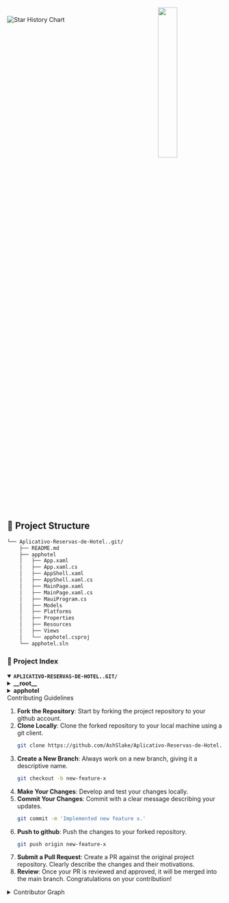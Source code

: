
<div align="left" style="position: relative;">
<img src="https://img.icons8.com/?size=512&id=55494&format=png" align="right" width="30%" style="margin: -20px 0 0 20px;">
<img
    alt="Star History Chart"
    src="https://readme-typing-svg.demolab.com?font=&weight=600&size=40&pause=1000&color=FFFFFF&center=true&vCenter=true&random=false&width=435&height=60&lines=APP+HOTEL+C+CHARP"
  />
<p align="left"><!-- default option, no dependency badges. -->
</p>
<p align="left">
	<!-- default option, no dependency badges. -->
</p>
</div>
<br clear="right">

## 📁 Project Structure

```sh
└── Aplicativo-Reservas-de-Hotel..git/
    ├── README.md
    ├── apphotel
    │   ├── App.xaml
    │   ├── App.xaml.cs
    │   ├── AppShell.xaml
    │   ├── AppShell.xaml.cs
    │   ├── MainPage.xaml
    │   ├── MainPage.xaml.cs
    │   ├── MauiProgram.cs
    │   ├── Models
    │   ├── Platforms
    │   ├── Properties
    │   ├── Resources
    │   ├── Views
    │   └── apphotel.csproj
    └── apphotel.sln
```


### 📂 Project Index
<details open>
	<summary><b><code>APLICATIVO-RESERVAS-DE-HOTEL..GIT/</code></b></summary>
	<details> <!-- __root__ Submodule -->
		<summary><b>__root__</b></summary>
		<blockquote>
			<table>
			<tr>
				<td><b><a href='https://github.com/AshSlake/Aplicativo-Reservas-de-Hotel..git/blob/master/apphotel.sln'>apphotel.sln</a></b></td>
				<td><code>❯ REPLACE-ME</code></td>
			</tr>
			</table>
		</blockquote>
	</details>
	<details> <!-- apphotel Submodule -->
		<summary><b>apphotel</b></summary>
		<blockquote>
			<table>
			<tr>
				<td><b><a href='https://github.com/AshSlake/Aplicativo-Reservas-de-Hotel..git/blob/master/apphotel/App.xaml'>App.xaml</a></b></td>
				<td><code>❯ REPLACE-ME</code></td>
			</tr>
			<tr>
				<td><b><a href='https://github.com/AshSlake/Aplicativo-Reservas-de-Hotel..git/blob/master/apphotel/AppShell.xaml.cs'>AppShell.xaml.cs</a></b></td>
				<td><code>❯ REPLACE-ME</code></td>
			</tr>
			<tr>
				<td><b><a href='https://github.com/AshSlake/Aplicativo-Reservas-de-Hotel..git/blob/master/apphotel/MainPage.xaml.cs'>MainPage.xaml.cs</a></b></td>
				<td><code>❯ REPLACE-ME</code></td>
			</tr>
			<tr>
				<td><b><a href='https://github.com/AshSlake/Aplicativo-Reservas-de-Hotel..git/blob/master/apphotel/AppShell.xaml'>AppShell.xaml</a></b></td>
				<td><code>❯ REPLACE-ME</code></td>
			</tr>
			<tr>
				<td><b><a href='https://github.com/AshSlake/Aplicativo-Reservas-de-Hotel..git/blob/master/apphotel/App.xaml.cs'>App.xaml.cs</a></b></td>
				<td><code>❯ REPLACE-ME</code></td>
			</tr>
			<tr>
				<td><b><a href='https://github.com/AshSlake/Aplicativo-Reservas-de-Hotel..git/blob/master/apphotel/MauiProgram.cs'>MauiProgram.cs</a></b></td>
				<td><code>❯ REPLACE-ME</code></td>
			</tr>
			<tr>
				<td><b><a href='https://github.com/AshSlake/Aplicativo-Reservas-de-Hotel..git/blob/master/apphotel/apphotel.csproj'>apphotel.csproj</a></b></td>
				<td><code>❯ REPLACE-ME</code></td>
			</tr>
			<tr>
				<td><b><a href='https://github.com/AshSlake/Aplicativo-Reservas-de-Hotel..git/blob/master/apphotel/MainPage.xaml'>MainPage.xaml</a></b></td>
				<td><code>❯ REPLACE-ME</code></td>
			</tr>
			</table>
			<details>
				<summary><b>Models</b></summary>
				<blockquote>
					<table>
					<tr>
						<td><b><a href='https://github.com/AshSlake/Aplicativo-Reservas-de-Hotel..git/blob/master/apphotel/Models/Cidades.cs'>Cidades.cs</a></b></td>
						<td><code>❯ REPLACE-ME</code></td>
					</tr>
					<tr>
						<td><b><a href='https://github.com/AshSlake/Aplicativo-Reservas-de-Hotel..git/blob/master/apphotel/Models/Quarto.cs'>Quarto.cs</a></b></td>
						<td><code>❯ REPLACE-ME</code></td>
					</tr>
					</table>
				</blockquote>
			</details>
			<details>
				<summary><b>Resources</b></summary>
				<blockquote>
					<details>
						<summary><b>Raw</b></summary>
						<blockquote>
							<table>
							<tr>
								<td><b><a href='https://github.com/AshSlake/Aplicativo-Reservas-de-Hotel..git/blob/master/apphotel/Resources/Raw/AboutAssets.txt'>AboutAssets.txt</a></b></td>
								<td><code>❯ REPLACE-ME</code></td>
							</tr>
							</table>
						</blockquote>
					</details>
					<details>
						<summary><b>Styles</b></summary>
						<blockquote>
							<table>
							<tr>
								<td><b><a href='https://github.com/AshSlake/Aplicativo-Reservas-de-Hotel..git/blob/master/apphotel/Resources/Styles/Styles.xaml'>Styles.xaml</a></b></td>
								<td><code>❯ REPLACE-ME</code></td>
							</tr>
							<tr>
								<td><b><a href='https://github.com/AshSlake/Aplicativo-Reservas-de-Hotel..git/blob/master/apphotel/Resources/Styles/Colors.xaml'>Colors.xaml</a></b></td>
								<td><code>❯ REPLACE-ME</code></td>
							</tr>
							</table>
						</blockquote>
					</details>
					<details>
						<summary><b>Fonts</b></summary>
						<blockquote>
							<table>
							<tr>
								<td><b><a href='https://github.com/AshSlake/Aplicativo-Reservas-de-Hotel..git/blob/master/apphotel/Resources/Fonts/OpenSans-Regular.ttf'>OpenSans-Regular.ttf</a></b></td>
								<td><code>❯ REPLACE-ME</code></td>
							</tr>
							<tr>
								<td><b><a href='https://github.com/AshSlake/Aplicativo-Reservas-de-Hotel..git/blob/master/apphotel/Resources/Fonts/Kalam-Regular.ttf'>Kalam-Regular.ttf</a></b></td>
								<td><code>❯ REPLACE-ME</code></td>
							</tr>
							<tr>
								<td><b><a href='https://github.com/AshSlake/Aplicativo-Reservas-de-Hotel..git/blob/master/apphotel/Resources/Fonts/Kalam-Bold.ttf'>Kalam-Bold.ttf</a></b></td>
								<td><code>❯ REPLACE-ME</code></td>
							</tr>
							<tr>
								<td><b><a href='https://github.com/AshSlake/Aplicativo-Reservas-de-Hotel..git/blob/master/apphotel/Resources/Fonts/Kalam-Light.ttf'>Kalam-Light.ttf</a></b></td>
								<td><code>❯ REPLACE-ME</code></td>
							</tr>
							<tr>
								<td><b><a href='https://github.com/AshSlake/Aplicativo-Reservas-de-Hotel..git/blob/master/apphotel/Resources/Fonts/OpenSans-Semibold.ttf'>OpenSans-Semibold.ttf</a></b></td>
								<td><code>❯ REPLACE-ME</code></td>
							</tr>
							</table>
						</blockquote>
					</details>
				</blockquote>
			</details>
			<details>
				<summary><b>Views</b></summary>
				<blockquote>
					<table>
					<tr>
						<td><b><a href='https://github.com/AshSlake/Aplicativo-Reservas-de-Hotel..git/blob/master/apphotel/Views/ContratacaoHospedagem.xaml.cs'>ContratacaoHospedagem.xaml.cs</a></b></td>
						<td><code>❯ REPLACE-ME</code></td>
					</tr>
					<tr>
						<td><b><a href='https://github.com/AshSlake/Aplicativo-Reservas-de-Hotel..git/blob/master/apphotel/Views/SobrePage.xaml.cs'>SobrePage.xaml.cs</a></b></td>
						<td><code>❯ REPLACE-ME</code></td>
					</tr>
					<tr>
						<td><b><a href='https://github.com/AshSlake/Aplicativo-Reservas-de-Hotel..git/blob/master/apphotel/Views/SobrePage.xaml'>SobrePage.xaml</a></b></td>
						<td><code>❯ REPLACE-ME</code></td>
					</tr>
					<tr>
						<td><b><a href='https://github.com/AshSlake/Aplicativo-Reservas-de-Hotel..git/blob/master/apphotel/Views/MainPage.xaml.cs'>MainPage.xaml.cs</a></b></td>
						<td><code>❯ REPLACE-ME</code></td>
					</tr>
					<tr>
						<td><b><a href='https://github.com/AshSlake/Aplicativo-Reservas-de-Hotel..git/blob/master/apphotel/Views/HospedagemContratada.xaml'>HospedagemContratada.xaml</a></b></td>
						<td><code>❯ REPLACE-ME</code></td>
					</tr>
					<tr>
						<td><b><a href='https://github.com/AshSlake/Aplicativo-Reservas-de-Hotel..git/blob/master/apphotel/Views/ContratacaoHospedagem.xaml'>ContratacaoHospedagem.xaml</a></b></td>
						<td><code>❯ REPLACE-ME</code></td>
					</tr>
					<tr>
						<td><b><a href='https://github.com/AshSlake/Aplicativo-Reservas-de-Hotel..git/blob/master/apphotel/Views/HospedagemContratada.xaml.cs'>HospedagemContratada.xaml.cs</a></b></td>
						<td><code>❯ REPLACE-ME</code></td>
					</tr>
					<tr>
						<td><b><a href='https://github.com/AshSlake/Aplicativo-Reservas-de-Hotel..git/blob/master/apphotel/Views/MainPage.xaml'>MainPage.xaml</a></b></td>
						<td><code>❯ REPLACE-ME</code></td>
					</tr>
					</table>
				</blockquote>
			</details>
			<details>
				<summary><b>Platforms</b></summary>
				<blockquote>
					<details>
						<summary><b>Android</b></summary>
						<blockquote>
							<table>
							<tr>
								<td><b><a href='https://github.com/AshSlake/Aplicativo-Reservas-de-Hotel..git/blob/master/apphotel/Platforms/Android/MainActivity.cs'>MainActivity.cs</a></b></td>
								<td><code>❯ REPLACE-ME</code></td>
							</tr>
							<tr>
								<td><b><a href='https://github.com/AshSlake/Aplicativo-Reservas-de-Hotel..git/blob/master/apphotel/Platforms/Android/MainApplication.cs'>MainApplication.cs</a></b></td>
								<td><code>❯ REPLACE-ME</code></td>
							</tr>
							</table>
						</blockquote>
					</details>
					<details>
						<summary><b>Windows</b></summary>
						<blockquote>
							<table>
							<tr>
								<td><b><a href='https://github.com/AshSlake/Aplicativo-Reservas-de-Hotel..git/blob/master/apphotel/Platforms/Windows/Package.appxmanifest'>Package.appxmanifest</a></b></td>
								<td><code>❯ REPLACE-ME</code></td>
							</tr>
							<tr>
								<td><b><a href='https://github.com/AshSlake/Aplicativo-Reservas-de-Hotel..git/blob/master/apphotel/Platforms/Windows/App.xaml'>App.xaml</a></b></td>
								<td><code>❯ REPLACE-ME</code></td>
							</tr>
							<tr>
								<td><b><a href='https://github.com/AshSlake/Aplicativo-Reservas-de-Hotel..git/blob/master/apphotel/Platforms/Windows/app.manifest'>app.manifest</a></b></td>
								<td><code>❯ REPLACE-ME</code></td>
							</tr>
							<tr>
								<td><b><a href='https://github.com/AshSlake/Aplicativo-Reservas-de-Hotel..git/blob/master/apphotel/Platforms/Windows/App.xaml.cs'>App.xaml.cs</a></b></td>
								<td><code>❯ REPLACE-ME</code></td>
							</tr>
							</table>
						</blockquote>
					</details>
					<details>
						<summary><b>iOS</b></summary>
						<blockquote>
							<table>
							<tr>
								<td><b><a href='https://github.com/AshSlake/Aplicativo-Reservas-de-Hotel..git/blob/master/apphotel/Platforms/iOS/AppDelegate.cs'>AppDelegate.cs</a></b></td>
								<td><code>❯ REPLACE-ME</code></td>
							</tr>
							<tr>
								<td><b><a href='https://github.com/AshSlake/Aplicativo-Reservas-de-Hotel..git/blob/master/apphotel/Platforms/iOS/Program.cs'>Program.cs</a></b></td>
								<td><code>❯ REPLACE-ME</code></td>
							</tr>
							<tr>
								<td><b><a href='https://github.com/AshSlake/Aplicativo-Reservas-de-Hotel..git/blob/master/apphotel/Platforms/iOS/Info.plist'>Info.plist</a></b></td>
								<td><code>❯ REPLACE-ME</code></td>
							</tr>
							</table>
							<details>
								<summary><b>Resources</b></summary>
								<blockquote>
									<table>
									<tr>
										<td><b><a href='https://github.com/AshSlake/Aplicativo-Reservas-de-Hotel..git/blob/master/apphotel/Platforms/iOS/Resources/PrivacyInfo.xcprivacy'>PrivacyInfo.xcprivacy</a></b></td>
										<td><code>❯ REPLACE-ME</code></td>
									</tr>
									</table>
								</blockquote>
							</details>
						</blockquote>
					</details>
					<details>
						<summary><b>MacCatalyst</b></summary>
						<blockquote>
							<table>
							<tr>
								<td><b><a href='https://github.com/AshSlake/Aplicativo-Reservas-de-Hotel..git/blob/master/apphotel/Platforms/MacCatalyst/AppDelegate.cs'>AppDelegate.cs</a></b></td>
								<td><code>❯ REPLACE-ME</code></td>
							</tr>
							<tr>
								<td><b><a href='https://github.com/AshSlake/Aplicativo-Reservas-de-Hotel..git/blob/master/apphotel/Platforms/MacCatalyst/Entitlements.plist'>Entitlements.plist</a></b></td>
								<td><code>❯ REPLACE-ME</code></td>
							</tr>
							<tr>
								<td><b><a href='https://github.com/AshSlake/Aplicativo-Reservas-de-Hotel..git/blob/master/apphotel/Platforms/MacCatalyst/Program.cs'>Program.cs</a></b></td>
								<td><code>❯ REPLACE-ME</code></td>
							</tr>
							<tr>
								<td><b><a href='https://github.com/AshSlake/Aplicativo-Reservas-de-Hotel..git/blob/master/apphotel/Platforms/MacCatalyst/Info.plist'>Info.plist</a></b></td>
								<td><code>❯ REPLACE-ME</code></td>
							</tr>
							</table>
						</blockquote>
					</details>
					<details>
						<summary><b>Tizen</b></summary>
						<blockquote>
							<table>
							<tr>
								<td><b><a href='https://github.com/AshSlake/Aplicativo-Reservas-de-Hotel..git/blob/master/apphotel/Platforms/Tizen/Main.cs'>Main.cs</a></b></td>
								<td><code>❯ REPLACE-ME</code></td>
							</tr>
							</table>
						</blockquote>
					</details>
				</blockquote>
			</details>
			<details>
				<summary><b>Properties</b></summary>
				<blockquote>
					<table>
					<tr>
						<td><b><a href='https://github.com/AshSlake/Aplicativo-Reservas-de-Hotel..git/blob/master/apphotel/Properties/launchSettings.json'>launchSettings.json</a></b></td>
						<td><code>❯ REPLACE-ME</code></td>
					</tr>
					</table>
				</blockquote>
			</details>
		</blockquote>
	</details>
</details>


<summary>Contributing Guidelines</summary>

1. **Fork the Repository**: Start by forking the project repository to your github account.
2. **Clone Locally**: Clone the forked repository to your local machine using a git client.
   ```sh
   git clone https://github.com/AshSlake/Aplicativo-Reservas-de-Hotel..git
   ```
3. **Create a New Branch**: Always work on a new branch, giving it a descriptive name.
   ```sh
   git checkout -b new-feature-x
   ```
4. **Make Your Changes**: Develop and test your changes locally.
5. **Commit Your Changes**: Commit with a clear message describing your updates.
   ```sh
   git commit -m 'Implemented new feature x.'
   ```
6. **Push to github**: Push the changes to your forked repository.
   ```sh
   git push origin new-feature-x
   ```
7. **Submit a Pull Request**: Create a PR against the original project repository. Clearly describe the changes and their motivations.
8. **Review**: Once your PR is reviewed and approved, it will be merged into the main branch. Congratulations on your contribution!
</details>

<details closed>
<summary>Contributor Graph</summary>
<br>
<p align="left">
   <a href="https://github.com{/AshSlake/Aplicativo-Reservas-de-Hotel..git/}graphs/contributors">
      <img src="https://contrib.rocks/image?repo=AshSlake/Aplicativo-Reservas-de-Hotel..git">
   </a>
</p>
</details>


